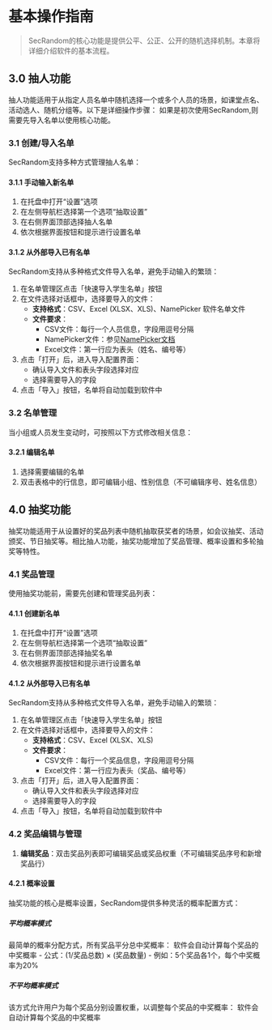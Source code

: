 # 基本操作指南

<ArticleMetadata />

> SecRandom的核心功能是提供公平、公正、公开的随机选择机制。本章将详细介绍软件的基本流程。

## 3.0 抽人功能
抽人功能适用于从指定人员名单中随机选择一个或多个人员的场景，如课堂点名、活动选人、随机分组等。以下是详细操作步骤：
如果是初次使用SecRandom,则需要先导入名单以使用核心功能。

### 3.1 创建/导入名单
SecRandom支持多种方式管理抽人名单：

#### 3.1.1 手动输入新名单
1. 在托盘中打开“设置”选项
2. 在左侧导航栏选择第一个选项“抽取设置”
3. 在右侧界面顶部选择抽人名单
4. 依次根据界面按钮和提示进行设置名单

#### 3.1.2 从外部导入已有名单
SecRandom支持从多种格式文件导入名单，避免手动输入的繁琐：

1. 在名单管理区点击「快速导入学生名单」按钮
2. 在文件选择对话框中，选择要导入的文件：
   - **支持格式**：CSV、Excel (XLSX、XLS)、NamePicker 软件名单文件
   - **文件要求**：
     - CSV文件：每行一个人员信息，字段用逗号分隔
     - NamePicker文件：参见[NamePicker文档](https://namepicker-docs.netlify.app/usage/names.html)
     - Excel文件：第一行应为表头（姓名、编号等）
3. 点击「打开」后，进入导入配置界面：
   - 确认导入文件和表头字段选择对应
   - 选择需要导入的字段
4. 点击「导入」按钮，名单将自动加载到软件中

### 3.2 名单管理
当小组或人员发生变动时，可按照以下方式修改相关信息：
#### 3.2.1 编辑名单
1. 选择需要编辑的名单
2. 双击表格中的行信息，即可编辑小组、性别信息（不可编辑序号、姓名信息）

## 4.0 抽奖功能
抽奖功能适用于从设置好的奖品列表中随机抽取获奖者的场景，如会议抽奖、活动颁奖、节日抽奖等。相比抽人功能，抽奖功能增加了奖品管理、概率设置和多轮抽奖等特性。

### 4.1 奖品管理
使用抽奖功能前，需要先创建和管理奖品列表：

#### 4.1.1 创建新名单
1. 在托盘中打开“设置”选项
2. 在左侧导航栏选择第一个选项“抽取设置”
3. 在右侧界面顶部选择抽奖名单
4. 依次根据界面按钮和提示进行设置名单

#### 4.1.2 从外部导入已有名单
SecRandom支持从多种格式文件导入名单，避免手动输入的繁琐：

1. 在名单管理区点击「快速导入学生名单」按钮
2. 在文件选择对话框中，选择要导入的文件：
   - **支持格式**：CSV、Excel (XLSX、XLS)
   - **文件要求**：
     - CSV文件：每行一个奖品信息，字段用逗号分隔
     - Excel文件：第一行应为表头（奖品、编号等）
3. 点击「打开」后，进入导入配置界面：
   - 确认导入文件和表头字段选择对应
   - 选择需要导入的字段
4. 点击「导入」按钮，名单将自动加载到软件中

### 4.2 奖品编辑与管理
1. **编辑奖品**：双击奖品列表即可编辑奖品或奖品权重（不可编辑奖品序号和新增奖品行）

#### 4.2.1 概率设置
抽奖功能的核心是概率设置，SecRandom提供多种灵活的概率配置方式：

##### 平均概率模式
最简单的概率分配方式，所有奖品平分总中奖概率：
软件会自动计算每个奖品的中奖概率
    - 公式：(1/奖品总数) × (奖品数量)
    - 例如：5个奖品各1个，每个中奖概率为20%

##### 不平均概率模式
该方式允许用户为每个奖品分别设置权重，以调整每个奖品的中奖概率：
软件会自动计算每个奖品的中奖概率
